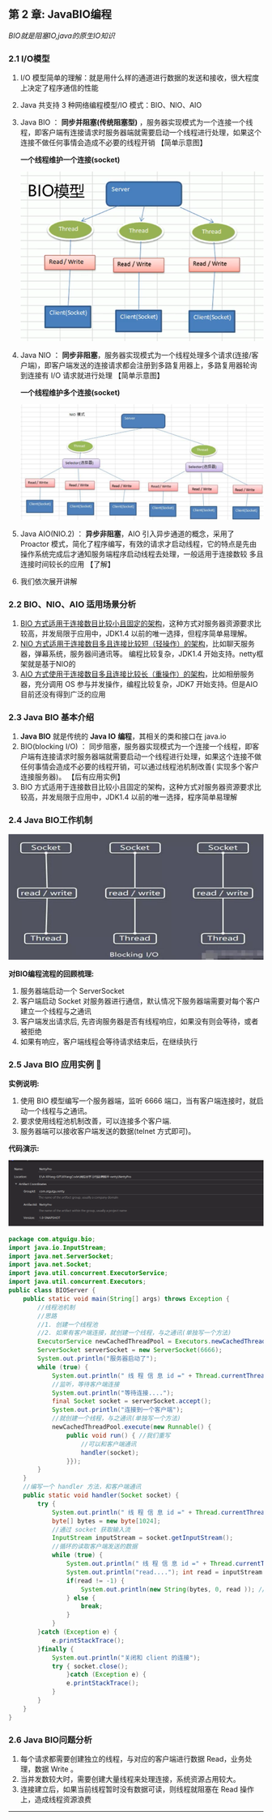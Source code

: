 ## 第 2 章: JavaBIO编程

*BIO就是阻塞IO,java的原生IO知识*

### 2.1 I/O模型

1. I/O 模型简单的理解：就是用什么样的通道进行数据的发送和接收，很大程度上决定了程序通信的性能

2. Java 共支持 3 种网络编程模型/IO 模式：BIO、NIO、AIO

3. Java BIO ： **同步并阻塞(传统阻塞型)** ，服务器实现模式为一个连接一个线程，即客户端有连接请求时服务器端就需要启动一个线程进行处理，如果这个连接不做任何事情会造成不必要的线程开销 【简单示意图】

   **一个线程维护一个连接(socket)**

   ![image-20201229162243940](assets/image-20201229162243940.png)

4. Java NIO ： **同步非阻塞**，服务器实现模式为一个线程处理多个请求(连接/客户端)，即客户端发送的连接请求都会注册到多路复用器上，多路复用器轮询到连接有 I/O 请求就进行处理 【简单示意图】

   **一个线程维护多个连接(socket)**

   ![image-20201229143142107](assets/image-20201229143142107.png)

5. Java AIO(NIO.2) ： **异步非阻塞**，AIO 引入异步通道的概念，采用了 Proactor 模式，简化了程序编写，有效的请求才启动线程，它的特点是先由操作系统完成后才通知服务端程序启动线程去处理，一般适用于连接数较
   多且连接时间较长的应用 【了解】

6. 我们依次展开讲解

### 2.2 BIO、NIO、AIO 适用场景分析

1. <u>BIO 方式适用于连接数目比较小且固定的架构</u>，这种方式对服务器资源要求比较高，并发局限于应用中，JDK1.4 以前的唯一选择，但程序简单易理解。
2. <u>NIO 方式适用于连接数目多且连接比较短（轻操作）的架构</u>，比如聊天服务器，弹幕系统，服务器间通讯等。 编程比较复杂，JDK1.4 开始支持。netty框架就是基于NIO的
3. <u>AIO 方式使用于连接数目多且连接比较长（重操作）的架构</u>，比如相册服务器，充分调用 OS 参与并发操作，编程比较复杂，JDK7 开始支持。但是AIO目前还没有得到广泛的应用

### 2.3 Java BIO 基本介绍

1. **Java BIO** 就是传统的 **Java IO** **编程**，其相关的类和接口在 java.io
2. BIO(blocking I/O) ： 同步阻塞，服务器实现模式为一个连接一个线程，即客户端有连接请求时服务器端就需要启动一个线程进行处理，如果这个连接不做任何事情会造成不必要的线程开销，可以通过线程池机制改善(
   实现多个客户连接服务器)。 【后有应用实例】
3. BIO 方式适用于连接数目比较小且固定的架构，这种方式对服务器资源要求比较高，并发局限于应用中，JDK1.4 以前的唯一选择，程序简单易理解

### 2.4 Java BIO工作机制

![image-20201229143332119](assets/image-20201229143332119.png)

**对BIO编程流程的回顾梳理:**

1. 服务器端启动一个 ServerSocket
2. 客户端启动 Socket 对服务器进行通信，默认情况下服务器端需要对每个客户 建立一个线程与之通讯
3. 客户端发出请求后, 先咨询服务器是否有线程响应，如果没有则会等待，或者被拒绝
4. 如果有响应，客户端线程会等待请求结束后，在继续执行

### 2.5 Java BIO 应用实例 🚩

**实例说明:**

1. 使用 BIO 模型编写一个服务器端，监听 6666 端口，当有客户端连接时，就启动一个线程与之通讯。
2. 要求使用线程池机制改善，可以连接多个客户端.
3. 服务器端可以接收客户端发送的数据(telnet 方式即可)。

**代码演示:**

![image-20201229164618376](assets/image-20201229164618376.png)

```java
package com.atguigu.bio; 
import java.io.InputStream; 
import java.net.ServerSocket;
import java.net.Socket; 
import java.util.concurrent.ExecutorService; 
import java.util.concurrent.Executors;
public class BIOServer {
    public static void main(String[] args) throws Exception { 
        //线程池机制
        //思路 
        //1. 创建一个线程池 
        //2. 如果有客户端连接，就创建一个线程，与之通讯(单独写一个方法)
        ExecutorService newCachedThreadPool = Executors.newCachedThreadPool(); //创建ServerSocket 
        ServerSocket serverSocket = new ServerSocket(6666); 
        System.out.println("服务器启动了"); 
        while (true) { 
            System.out.println(" 线 程 信 息 id =" + Thread.currentThread().getId() + " 名 字 =" + Thread.currentThread().getName()); 
            //监听，等待客户端连接 
            System.out.println("等待连接...."); 
            final Socket socket = serverSocket.accept();
            System.out.println("连接到一个客户端");
            //就创建一个线程，与之通讯(单独写一个方法) 
            newCachedThreadPool.execute(new Runnable() { 
                public void run() { //我们重写 
                    //可以和客户端通讯 
                    handler(socket);
                }});
        } 
    }
    //编写一个 handler 方法，和客户端通讯 
    public static void handler(Socket socket) {
        try { 
            System.out.println(" 线 程 信 息 id =" + Thread.currentThread().getId() + " 名 字 =" + Thread.currentThread().getName());
            byte[] bytes = new byte[1024];
            //通过 socket 获取输入流 
            InputStream inputStream = socket.getInputStream();
            //循环的读取客户端发送的数据 
            while (true) { 
                System.out.println(" 线 程 信 息 id =" + Thread.currentThread().getId() + " 名 字 =" + Thread.currentThread().getName()); 
                System.out.println("read...."); int read = inputStream.read(bytes); 
                if(read != -1) {
                    System.out.println(new String(bytes, 0, read )); //输出客户端发送的数据 
                } else {
                    break; 
                } 
            } 
        }catch (Exception e) {
            e.printStackTrace();
        }finally {
            System.out.println("关闭和 client 的连接"); 
            try { socket.close(); 
                }catch (Exception e) { 
                e.printStackTrace(); 
            }
        } 
    }
}
```

### 2.6 Java BIO问题分析

1. 每个请求都需要创建独立的线程，与对应的客户端进行数据 Read，业务处理，数据 Write 。
2. 当并发数较大时，需要创建大量线程来处理连接，系统资源占用较大。
3. 连接建立后，如果当前线程暂时没有数据可读，则线程就阻塞在 Read 操作上，造成线程资源浪费

---


